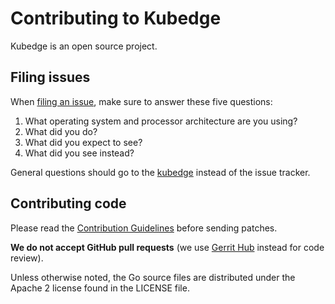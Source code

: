 # Contributing to Kubedge

Kubedge is an open source project.

## Filing issues

When [filing an issue](https://github.com/kubedge/kubedge/issues/new), make sure to answer these five questions:

1. What operating system and processor architecture are you using?
2. What did you do?
3. What did you expect to see?
4. What did you see instead?

General questions should go to the [kubedge](https://kubedge.cloud) instead of the issue tracker.

## Contributing code

Please read the [Contribution Guidelines](https://kubedge.cloud/contribute/)
before sending patches.

**We do not accept GitHub pull requests**
(we use [Gerrit Hub](https://review.gerrithub.io/admin/repos/kubedge/kubesim_5gc) instead for code review).

Unless otherwise noted, the Go source files are distributed under
the Apache 2 license found in the LICENSE file.

